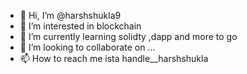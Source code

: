 - 👋 Hi, I’m @harshshukla9
- 👀 I’m interested in blockchain
- 🌱 I’m currently learning solidty ,dapp and more to go
- 💞️ I’m looking to collaborate on ...
- 📫 How to reach me ista handle__harshshukla

<!---
harshshukla9/harshshukla9 is a ✨ special ✨ repository because its `README.md` (this file) appears on your GitHub profile.
You can click the Preview link to take a look at your changes.
--->
